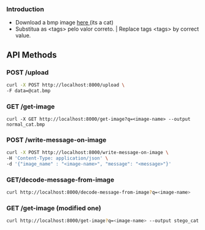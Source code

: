 ### Introduction
- Download a bmp image <a href="http://steve.sourceforge.net/system/goodimage.bmp"> here </a> (its a cat)
- Substitua as \<tags\> pelo valor correto. | Replace tags \<tags\> by correct value.


## API Methods

### POST /upload
```bash
curl -X POST http://localhost:8000/upload \
-F data=@cat.bmp 
```

### GET /get-image
```
curl -X GET http://localhost:8000/get-image?q=<image-name> --output normal_cat.bmp
```

### POST /write-message-on-image
```bash
curl -X POST http://localhost:8000/write-message-on-image \
-H 'Content-Type: application/json' \
-d '{"image_name" : "<image-name>", "message": "<message>"}'
```

### GET/decode-message-from-image
```bash
curl http://localhost:8000/decode-message-from-image?q=<image-name>
```

### GET /get-image (modified one)
```bash
curl http://localhost:8000/get-image?q=<image-name> --output stego_cat.bmp
```